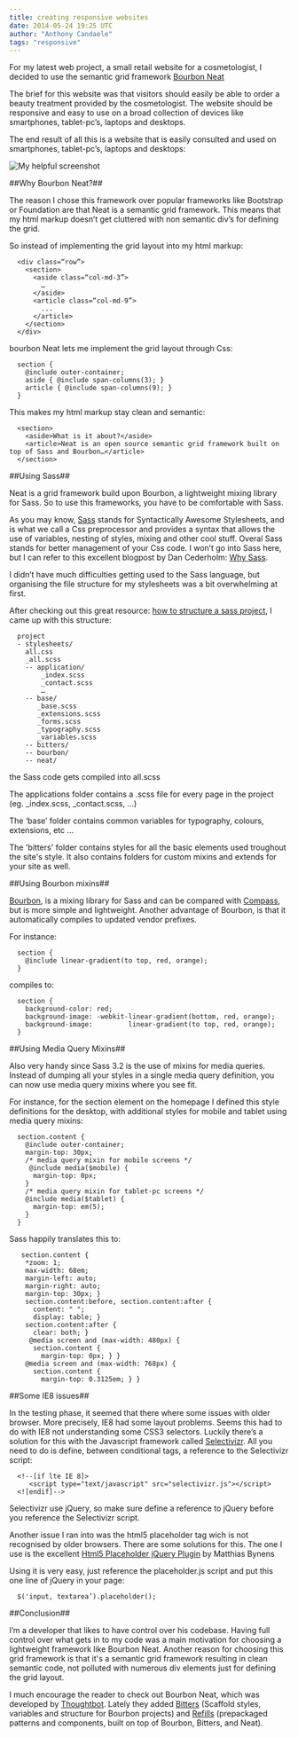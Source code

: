 ```yaml
---
title: creating responsive websites
date: 2014-05-24 19:25 UTC
author: "Anthony Candaele"
tags: "responsive"
---
```


For my latest web project, a small retail website for a cosmetologist, I
decided to use the semantic grid framework [Bourbon Neat](http://neat.bourbon.io/)
<!--more-->
The brief for this website was that visitors should easily be able to order a beauty treatment provided by the cosmetologist. The website should be responsive and easy to use on a broad collection of devices like smartphones, tablet-pc’s, laptops and desktops.

The end result of all this is a website that is easily consulted and used on smartphones, tablet-pc’s, laptops and desktops:


![My helpful screenshot](/images/all_devices.jpg)

##Why Bourbon Neat?##

The reason I chose this framework over popular frameworks like Bootstrap or Foundation are that Neat is a semantic grid framework. This means that my html markup doesn’t get cluttered with non semantic div’s for defining the grid.

So instead of implementing the grid layout into my html markup:


      <div class=“row”>
        <section>
          <aside class=“col-md-3”>
            …
          </aside>
          <article class=“col-md-9”>
            ...
          </article>
        </section>
      </div>



bourbon Neat lets me implement the grid layout through Css:

      section {
        @include outer-container;
        aside { @include span-columns(3); }
        article { @include span-columns(9); }
      }

This makes my html markup stay clean and semantic:

      <section>
        <aside>What is it about?</aside>
        <article>Neat is an open source semantic grid framework built on top of Sass and Bourbon…</article>
      </section>

##Using Sass##

Neat is a grid framework build upon Bourbon, a lightweight mixing library for Sass. So to use this frameworks, you have to be comfortable with Sass.

As you may know, [Sass](http://sass-lang.com/) stands for Syntactically Awesome Stylesheets, and is what we call a Css preprocessor and provides a syntax that allows the use of variables, nesting of styles, mixing and other cool stuff. Overal Sass stands for better management of your Css code. I won’t go into Sass here, but I can refer to this excellent blogpost by Dan Cederholm: [Why Sass](http://alistapart.com/article/why-sass).

I didn’t have much difficulties getting used to the Sass language, but organising the file structure for my stylesheets was a bit overwhelming at first.

After checking out this great resource: [how to structure a sass project](http://thesassway.com/beginner/how-to-structure-a-sass-project), I came up with this structure:

      project
      - stylesheets/
        all.css
        _all.scss
        -- application/
            _index.scss
            _contact.scss
            …
        -- base/
           _base.scss
           _extensions.scss
           _forms.scss
           _typography.scss
           _variables.scss
        -- bitters/
        -- bourbon/
        -- neat/
 
the Sass code gets compiled into all.scss

The applications folder contains a .scss file for every page in the project (eg. _index.scss, _contact.scss, …)
 
The ‘base’ folder contains common variables for typography, colours, extensions, etc …
    
The 'bitters' folder contains styles for all the basic elements used troughout
the site's style. It also contains folders for custom mixins and extends for your site as well.

##Using Bourbon mixins##

[Bourbon](http://bourbon.io/), is a mixing library for Sass and can be compared with [Compass](http://compass-style.org/), but is more simple and lightweight. Another advantage of Bourbon, is that it automatically compiles to updated vendor prefixes.

For instance:

      section {
        @include linear-gradient(to top, red, orange);
      }

compiles to:

      section {
        background-color: red;
        background-image: -webkit-linear-gradient(bottom, red, orange);
        background-image:         linear-gradient(to top, red, orange);
      }

##Using Media Query Mixins##

Also very handy since Sass 3.2 is the use of mixins for media queries. Instead of dumping all your styles in a single media query definition, you can now use media query mixins where you see fit.

For instance, for the section element on the homepage I defined this style definitions for the desktop, with additional styles for mobile and tablet using media query mixins:

      section.content {
        @include outer-container;
        margin-top: 30px;
        /* media query mixin for mobile screens */
         @include media($mobile) {
          margin-top: 0px;
        }
        /* media query mixin for tablet-pc screens */
        @include media($tablet) {
          margin-top: em(5);
        }
      }

    

Sass happily translates this to:

       section.content {
        *zoom: 1;
        max-width: 68em;
        margin-left: auto;
        margin-right: auto;
        margin-top: 30px; }
        section.content:before, section.content:after {
          content: " ";
          display: table; }
        section.content:after {
          clear: both; }
         @media screen and (max-width: 480px) {
          section.content {
            margin-top: 0px; } }
        @media screen and (max-width: 768px) {
          section.content {
            margin-top: 0.3125em; } }


##Some IE8 issues##

In the testing phase, it seemed that there where some issues with older browser. More precisely, IE8 had some layout problems. Seems this had to do with IE8 not understanding some CSS3 selectors. Luckily there’s a solution for this with the Javascript framework called [Selectivizr](http://selectivizr.com/). All you need to do is define, between conditional tags, a reference to the Selectivizr script:

      <!--[if lte IE 8]>
         <script type="text/javascript" src="selectivizr.js"></script>
      <![endif]-->

Selectivizr use jQuery, so make sure define a reference to jQuery before you reference the Selectivizr script.

Another issue I ran into was the html5 placeholder tag wich is not recognised by older browsers. There are some solutions for this. The one I use is the excellent [Html5 Placeholder jQuery Plugin](https://github.com/mathiasbynens/jquery-placeholder) by Matthias Bynens 

Using it is very easy, just reference the placeholder.js script and put this one line of jQuery in your page:

      $('input, textarea’).placeholder();


##Conclusion##

I’m a developer that likes to have control over his codebase. Having full control over what gets in to my code was a main motivation for choosing a lightweight framework like Bourbon Neat. Another reason for choosing this grid framework is that it's a semantic grid framework resulting in clean semantic code, not polluted with numerous div elements just for defining the grid layout.

I much encourage the reader to check out Bourbon Neat, which was developed by [Thoughtbot](http://www.thoughtbot.com/). Lately they added [Bitters](http://bitters.bourbon.io/) (Scaffold styles, variables and structure for Bourbon projects) and [Refills](http://refills.bourbon.io/) (prepackaged patterns and components, built on top of Bourbon, Bitters, and Neat).


